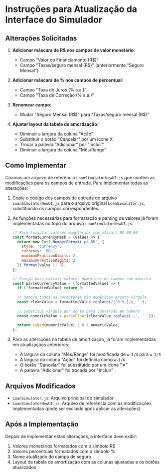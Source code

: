 # Instruções para Atualização da Interface do Simulador

## Alterações Solicitadas

1. **Adicionar máscara de R$ nos campos de valor monetário**:
   - Campo "Valor do Financiamento (R$)"
   - Campo "Taxas/seguro mensal (R$)" (anteriormente "Seguro Mensal")

2. **Adicionar máscara de % nos campos de percentual**:
   - Campo "Taxa de Juros (% a.a.)"
   - Campo "Taxa de Correção (% a.a.)"

3. **Renomear campo**:
   - Mudar "Seguro Mensal (R$)" para "Taxas/seguro mensal (R$)"

4. **Ajustar layout da tabela de amortização**:
   - Diminuir a largura da coluna "Ação"
   - Substituir o botão "Cancelar" por um ícone X
   - Trocar a palavra "Adicionar" por "Incluir"
   - Diminuir a largura da coluna "Mês/Range"

## Como Implementar

Criamos um arquivo de referência `LoanSimulatorNewUI.js` que contém as modificações para os campos de entrada. Para implementar todas as alterações:

1. Copie o código dos campos de entrada do arquivo `LoanSimulatorNewUI.js` para o arquivo original `LoanSimulator.js`, substituindo os campos correspondentes.

2. As funções necessárias para formatação e parsing de valores já foram implementadas no topo do arquivo `LoanSimulatorNewUI.js`:
   ```javascript
   // Para formatar valores monetários com máscara R$ 00,00
   const formatCurrencyMask = (value) => {
     return new Intl.NumberFormat('pt-BR', {
       style: 'currency',
       currency: 'BRL',
       minimumFractionDigits: 2,
       maximumFractionDigits: 2
     }).format(value || 0);
   };

   // Função para extrair valores numéricos de campos com máscara
   const parseCurrencyValue = (formattedValue) => {
     if (!formattedValue) return 0;
     
     // Remove todos os caracteres não numéricos exceto vírgula
     const cleanValue = formattedValue.replace(/[^0-9,]/g, '');
     
     // Substitui vírgula por ponto para conversão em número
     const numericValue = parseFloat(cleanValue.replace(',', '.'));
     
     return isNaN(numericValue) ? 0 : numericValue;
   };
   ```

3. Para as alterações na tabela de amortização, já foram implementadas em atualizações anteriores:
   - A largura da coluna "Mês/Range" foi modificada de `w-1/4` para `w-1/5`
   - A largura da coluna "Ação" foi definida como `w-1/6`
   - O botão "Cancelar" foi substituído por um ícone "✕"
   - A palavra "Adicionar" foi trocada por "Incluir"

## Arquivos Modificados

- `LoanSimulator.js`: Arquivo principal do simulador
- `LoanSimulatorNewUI.js`: Arquivo de referência com as modificações implementadas (pode ser excluído após aplicar as alterações)

## Após a Implementação

Depois de implementar estas alterações, a interface deve exibir:

1. Valores monetários formatados com o símbolo R$
2. Valores percentuais formatados com o símbolo %
3. Nome atualizado do campo de seguro
4. Layout da tabela de amortização com as colunas ajustadas e os botões atualizados